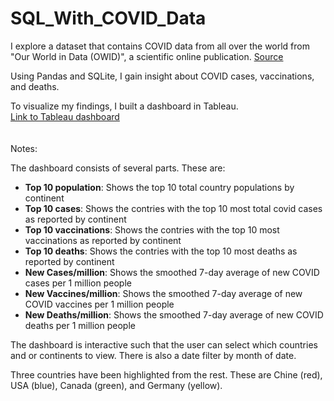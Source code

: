 # SQL_With_COVID_Data

I explore a dataset that contains COVID data from all over the world from "Our World in Data (OWID)", a scientific online publication.
[Source](https://ourworldindata.org/covid-deaths) 

Using Pandas and SQLite, I gain insight about COVID cases, vaccinations, and deaths.


To visualize my findings, I built a dashboard in Tableau. 
<br> [Link to Tableau dashboard](https://public.tableau.com/app/profile/alexander.bandurin/viz/Covid_Data_16815071012620/Vaccinesmillion)
<br>
<br>
<br>
Notes: 

The dashboard consists of several parts. These are:
- **Top 10 population**: Shows the top 10 total country populations by continent
- **Top 10 cases**: Shows the contries with the top 10 most total covid cases as reported by continent
- **Top 10 vaccinations**: Shows the contries with the top 10 most vaccinations as reported by continent
- **Top 10 deaths**: Shows the contries with the top 10 most deaths as reported by continent
- **New Cases/million**: Shows the smoothed 7-day average of new COVID cases per 1 million people
- **New Vaccines/million**: Shows the smoothed 7-day average of new COVID vaccines per 1 million people
- **New Deaths/million**: Shows the smoothed 7-day average of new COVID deaths per 1 million people

The dashboard is interactive such that the user can select which countries and or continents to view. There is also a date filter by month of date. 

Three countries have been highlighted from the rest. These are Chine (red), USA (blue), Canada (green), and Germany (yellow).

